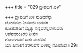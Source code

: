 +++
title = "029 ದ್ರೌಪದಿಗೆ ಖಳ"

+++
ದ್ರೌಪದಿಗೆ ಖಳ ನುಡಿದನೆನ್ನಾ  
ಟೋಪವನು ನೀನರಿಯೆ ಬಡವರ  
ಕೋಪವೌಡಿಗೆ ಮೃತ್ಯು ನಿನ್ನವರೆನ್ನನೇಗುವರು  
ಆಪೆನವರಂತಿರಲಿ ನೀನೆನ  
ಗೋಪಳಾದರೆ ಸಾಕು ಮಲೆತಡೆ  
ಯಾ ಪಿನಾಕಿಗೆ ತೆರಳುವೆನೆ ಬಳಿಕಲ್ಲಿ ನೋಡೆಂದ      ॥29॥
